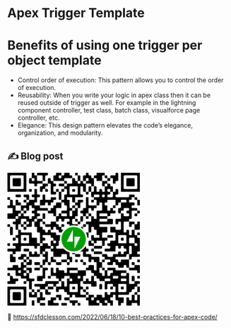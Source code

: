# Apex Trigger Template

# Benefits of using one trigger per object template

* Control order of execution: This pattern allows you to control the order of execution.
* Reusability: When you write your logic in apex class then it can be reused outside of trigger as well. For example in the lightning component controller, test class, batch class, visualforce page controller, etc.
* Elegance: This design pattern elevates the code’s elegance, organization, and modularity.

## ✍️ Blog post
![](https://github.com/arun12209/One-Trigger-Per-Object-Template/blob/master/Images/qr-post-10-best-practices-for-apex-code.png)

:link: https://sfdclesson.com/2022/06/18/10-best-practices-for-apex-code/


